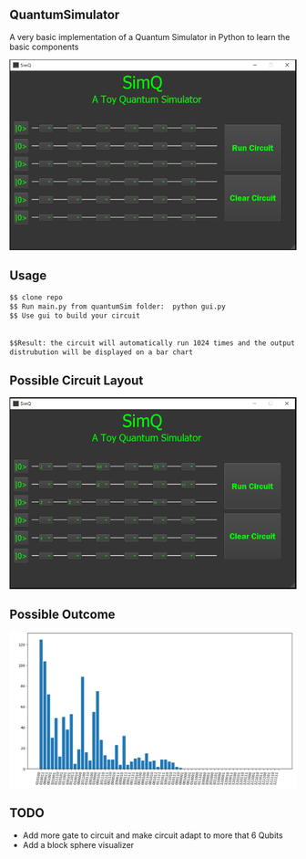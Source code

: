 QuantumSimulator
-----

A very basic implementation of a Quantum Simulator in Python to learn the basic components


<img width=600px src="https://raw.githubusercontent.com/mamihretu/Quantum_Simulator/main/Gui.PNG" />




Usage
-----


`````
$$ clone repo 
$$ Run main.py from quantumSim folder:  python gui.py
$$ Use gui to build your circuit


$$Result: the circuit will automatically run 1024 times and the output distrubution will be displayed on a bar chart

`````


Possible Circuit Layout
-----

<img width=600px src="https://raw.githubusercontent.com/mamihretu/Quantum_Simulator/main/circuit.PNG" />




Possible Outcome
-----

<img width=600px src="https://raw.githubusercontent.com/mamihretu/Quantum_Simulator/main/outcome2.PNG" />




TODO
-----

* Add more gate to circuit and make circuit adapt to more that 6 Qubits
* Add a block sphere visualizer
